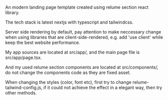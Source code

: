 An modern landing page template created using relume section react library.

The tech stack is latest nextjs with typescript and tailwindcss.

Server side rendering by default, pay attention to make neccessary change when using libraries that are client-side-rendered, e.g. add 'use client' while keep the best website performance.

My app sources are located at src/app/, and the main page file is src/app/page.tsx.

And my used relume section components are located at src/components/, do not change the components code as they are fixed asset.

When changing the styles (color, font etc), first try to change relume-tailwind-config.js, if it could not achieve the effect in a elegant way, then try other methods.

<!-- When change component text content, try to  -->